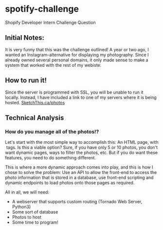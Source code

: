 # spotify-challenge
Shopify Developer Intern Challenge Question

## Initial Notes:
It is very funny that this was the challenge outlined! A year or two ago, I wanted an Instagram-alternative for displaying my photography.
Since I already owned several personal domains, it only made sense to make a system that worked with the rest of my webiste.

## How to run it!
Since the server is programmed with SSL, you will be unable to run it locally. Instead, I have included a link to one of my servers where it is being hosted.
[SketchThis.ca/photos](https://sketchthis.ca/photos)

## Technical Analysis

### How do you manage all of the photos!?
Let's start with the most simple way to accomplish this: An HTML page, with <img> tags. Is this a viable option? 
Sure, if you have only 5 or 10 photos, you don't want dynamic pages, ways to filter the photos, etc. But if you do want these features, you need to do something different.

This is where a more dynamic approach comes into play, and this is how I chose to solve the problem: Use an API to allow the front-end to access the photo information that is stored in a database, use front-end scripting and dynamic endpoints to load photos onto those pages as required.

All in all, we will need:
- A webserver that supports custom routing (Tornado Web Server, Python3)
- Some sort of database
- Photos to host
- Some time to program!
